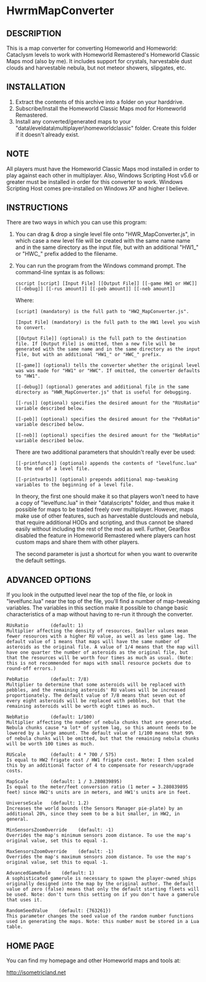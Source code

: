 # HwrmMapConverter

## DESCRIPTION
This is a map converter for converting Homeworld and Homeworld: Cataclysm levels to work with Homeworld Remastered's Homeworld Classic Maps mod (also by me). It includes support for crystals, harvestable dust clouds and harvestable nebula, but not meteor showers, slipgates, etc.

## INSTALLATION
1. Extract the contents of this archive into a folder on your harddrive.
2. Subscribe/Install the Homeworld Classic Maps mod for Homeworld Remastered.
3. Install any converted/generated maps to your "data\leveldata\multiplayer\homeworldclassic" folder. Create this folder if it doesn't already exist.

## NOTE
All players must have the Homeworld Classic Maps mod installed in order to play against each other in multiplayer. Also, Windows Scripting Host v5.6 or greater must be installed in order for this converter to work. Windows Scripting Host comes pre-installed on Windows XP and higher I believe.

## INSTRUCTIONS
There are two ways in which you can use this program:

1. You can drag & drop a single level file onto "HWR_MapConverter.js", in which case a new level file will be created with the same name name and in the same directory as the input file, but with an additional "HW1_" or "HWC_" prefix added to the filename.

2. You can run the program from the Windows command prompt. The command-line syntax is as follows:

       cscript [script] [Input File] [[Output File]] [[-game HW1 or HWC]] [[-debug]] [[-rus amount]] [[-peb amount]] [[-neb amount]]

   Where:

       [script] (mandatory) is the full path to "HW2_MapConverter.js".

       [Input File] (mandatory) is the full path to the HW1 level you wish to convert.

       [[Output File]] (optional) is the full path to the destination file. If [Output File] is omitted, then a new file will be generated with the same name and in the same directory as the input file, but with an additional "HW1_" or "HWC_" prefix.

       [[-game]] (optional) tells the converter whether the original level was was made for "HW1" or "HWC". If omitted, the converter defaults to "HW1".

       [[-debug]] (optional) generates and additional file in the same directory as "HWR_MapConverter.js" that is useful for debugging.

       [[-rus]] (optional) specifies the desired amount for the "RUsRatio" variable described below.

       [[-peb]] (optional) specifies the desired amount for the "PebRatio" variable described below.

       [[-neb]] (optional) specifies the desired amount for the "NebRatio" variable described below.

   There are two additional parameters that shouldn't really ever be used:

       [[-printfuncs]] (optional) appends the contents of "levelfunc.lua" to the end of a level file.

       [[-printvarbs]] (optional) prepends additional map-tweaking variables to the beginning of a level file.

   In theory, the first one should make it so that players won't need to have a copy of "levelfunc.lua" in their "data\scripts" folder, and thus make it possible for maps to be traded freely over multiplayer. However, maps make use of other features, such as harvestable dustclouds and nebula, that require additional HODs and scripting, and thus cannot be shared easily without including the rest of the mod as well. Further, GearBox disabled the feature in Homeworld Remastered where players can host custom maps and share them with other players.

   The second parameter is just a shortcut for when you want to overwrite the default settings.

## ADVANCED OPTIONS
If you look in the outputted level near the top of the file, or look in "levelfunc.lua" near the top of the file, you'll find a number of map-tweaking variables. The variables in this section make it possible to change basic characteristics of a map without having to re-run it through the converter.

    RUsRatio        (default: 1)
    Multiplier affecting the density of resources. Smaller values mean fewer resources with a higher RU value, as well as less game lag. The default value of 1 means that maps will have the same number of asteroids as the original file. A value of 1/4 means that the map will have one quarter the number of asteroids as the original file, but that the resources will be worth four times as much as usual. (Note: this is not recommended for maps with small resource pockets due to round-off errors.)
        
    PebRatio        (default: 7/8)
    Multiplier to determine that some asteroids will be replaced with pebbles, and the remaining asteroids' RU values will be increased proportionately. The default value of 7/8 means that seven out of every eight asteroids will be replaced with pebbles, but that the remaining asteroids will be worth eight times as much.

    NebRatio        (default: 1/100)
    Multiplier affecting the number of nebula chunks that are generated. Nebula chunks cause *a lot* of system lag, so this amount needs to be lowered by a large amount. The default value of 1/100 means that 99% of nebula chunks will be omitted, but that the remaining nebula chunks will be worth 100 times as much.

    RUScale         (default: 4 * 700 / 575)
    Is equal to HW2 frigate cost / HW1 frigate cost. Note: I then scaled this by an additional factor of 4 to compensate for research/upgrade costs.

    MapScale        (default: 1 / 3.280839895)
    Is equal to the meter/feet conversion ratio (1 meter = 3.280839895 feet) since HW2's units are in meters, and HW1's units are in feet.

    UniverseScale   (default: 1.2)
    Increases the world bounds (the Sensors Manager pie-plate) by an additional 20%, since they seem to be a bit smaller, in HW2, in general.

    MinSensorsZoomOverride    (default: -1)
    Overrides the map's minimum sensors zoom distance. To use the map's original value, set this to equal -1.

    MaxSensorsZoomOverride    (default: -1)
    Overrides the map's maximum sensors zoom distance. To use the map's original value, set this to equal -1.

    AdvancedGameRule    (default: 1)
    A sophisticated gamerule is necessary to spawn the player-owned ships originally designed into the map by the original author. The default value of zero (false) means that only the default starting fleets will be used. Note: don't turn this setting on if you don't have a gamerule that uses it.

    RandomSeedValue    (default: {763261})
    This parameter changes the seed value of the random number functions used in generating the maps. Note: this number must be stored in a Lua table.

## HOME PAGE

You can find my homepage and other Homeworld maps and tools at:

http://isometricland.net
